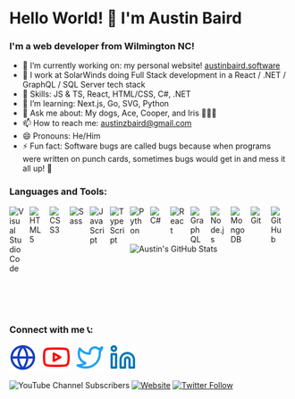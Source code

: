 # Hello World! 👋 I'm Austin Baird
### I'm a web developer from Wilmington NC!


- 🔭 I’m currently working on: my personal website! [austinbaird.software](https://austinbaird.software)
- 🏢 I work at SolarWinds doing Full Stack development in a React / .NET / GraphQL / SQL Server tech stack
- 💪 Skills: JS & TS, React, HTML/CSS, C#, .NET
- 🌱 I’m learning: Next.js, Go, SVG, Python
- 💬 Ask me about: My dogs, Ace, Cooper, and Iris 🐶🐶🐶
- 📫 How to reach me: austinzbaird@gmail.com
- 😄 Pronouns: He/Him
- ⚡ Fun fact: Software bugs are called bugs because when programs were written on punch cards, sometimes bugs would get in and mess it all up! 🐛

### Languages and Tools:

<img align="left" alt="Visual Studio Code" width="26px" src="https://cdn.jsdelivr.net/gh/devicons/devicon/icons/vscode/vscode-original.svg" style="padding-right:10px;" />
<img align="left" alt="HTML5" width="26px" src="https://cdn.jsdelivr.net/gh/devicons/devicon/icons/html5/html5-original.svg" style="padding-right:10px;" />
<img align="left" alt="CSS3" width="26px" src="https://cdn.jsdelivr.net/gh/devicons/devicon/icons/css3/css3-original.svg" style="padding-right:10px;" />
<img align="left" alt="Sass" width="26px" src="https://cdn.jsdelivr.net/gh/devicons/devicon/icons/sass/sass-original.svg" style="padding-right:10px;" />
<img align="left" alt="JavaScript" width="26px" src="https://cdn.jsdelivr.net/gh/devicons/devicon/icons/javascript/javascript-original.svg" style="padding-right:10px;" />
<img align="left" alt="TypeScript" width="26px" src="https://cdn.jsdelivr.net/gh/devicons/devicon/icons/typescript/typescript-original.svg" style="padding-right:10px;" />
<img align="left" alt="Python" width="26px" src="https://cdn.jsdelivr.net/gh/devicons/devicon/icons/python/python-original.svg" style="padding-right:10px;" />
<img align="left" alt="C#" width="26px" src="https://cdn.jsdelivr.net/gh/devicons/devicon/icons/csharp/csharp-original.svg" style="padding-right:10px;" />
<img align="left" alt="React" width="26px" src="https://cdn.jsdelivr.net/gh/devicons/devicon/icons/react/react-original.svg" style="padding-right:10px;" />
<img align="left" alt="GraphQL" width="26px" src="https://cdn.jsdelivr.net/gh/devicons/devicon/icons/graphql/graphql-plain.svg" style="padding-right:10px;" />
<img align="left" alt="Node.js" width="26px" src="https://cdn.jsdelivr.net/gh/devicons/devicon/icons/nodejs/nodejs-original.svg" style="padding-right:10px;" />
<img align="left" alt="MongoDB" width="26px" src="https://cdn.jsdelivr.net/gh/devicons/devicon/icons/mongodb/mongodb-original.svg" style="padding-right:10px;" />
<img align="left" alt="Git" width="26px" src="https://cdn.jsdelivr.net/gh/devicons/devicon/icons/git/git-original.svg" style="padding-right:10px;" />
<img align="left" alt="GitHub" width="26px" src="https://user-images.githubusercontent.com/3369400/139448065-39a229ba-4b06-434b-bc67-616e2ed80c8f.png" style="padding-right:10px;" />

<br />
<br />

  <img align="left" alt="Austin's GitHub Stats" src="https://github-readme-stats.vercel.app/api?username=austinb12&show_icons=true&hide_border=false&title_color=eff8ff&icon_color=5ce973&bg_color=09131B&text_color=eff8ff&border_color=0c1a25" />

<br />
<br />
<br />
<br />
<br />
<br />
<br />
<br />
<br />

### Connect with me 📞:

[![website](./img/globe-light.svg)](https://austinbaird.software)&nbsp;&nbsp;&nbsp;[![website](./img/youtube-light.svg)](https://www.youtube.com/channel/UCU0CitVYVrFqdpJqmZzEL_Q)&nbsp;&nbsp;&nbsp;[![website](./img/twitter-light.svg)](https://twitter.com/Austinbaird21)&nbsp;&nbsp;&nbsp;[![website](./img/linkedin-light.svg)](https:/www.linkedin.com/in/%F0%9F%92%BB-austin-baird-2a1490171/)

[website]: https://austinbaird.software
[twitter]: https://twitter.com/Austinbaird21
[youtube]: https://www.youtube.com/channel/UCU0CitVYVrFqdpJqmZzEL_Q
[linkedin]: https://www.linkedin.com/in/%F0%9F%92%BB-austin-baird-2a1490171/

![YouTube Channel Subscribers](https://img.shields.io/youtube/channel/subscribers/UCU0CitVYVrFqdpJqmZzEL_Q?logo=youtube&logoColor=red&style=for-the-badge)
[![Website](https://img.shields.io/website?label=austinbaird.software&style=for-the-badge&url=https%3A%2F%2Fcodestackr.com)](https://austinbaird.software)
[![Twitter Follow](https://img.shields.io/twitter/follow/austinbaird21?color=1DA1F2&logo=twitter&style=for-the-badge)](https://twitter.com/Austinbaird21)



